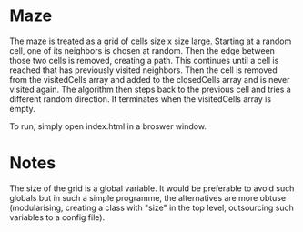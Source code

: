 # Maze
The maze is treated as a grid of cells size x size large. Starting
at a random cell, one of its neighbors is chosen at random. Then the
edge between those two cells is removed, creating a path. This continues
until a cell is reached that has previously visited neighbors. Then 
the cell is removed from the visitedCells array and added to the 
closedCells array and is never visited again. The algorithm then steps
back to the previous cell and tries a different random direction. 
It terminates when the visitedCells array is empty.

To run, simply open index.html in a broswer window.

# Notes
The size of the grid is a global variable. It would be preferable to 
avoid such globals but in such a simple programme, the alternatives are
more obtuse (modularising, creating a class with "size" in the top level,
outsourcing such variables to a config file).

